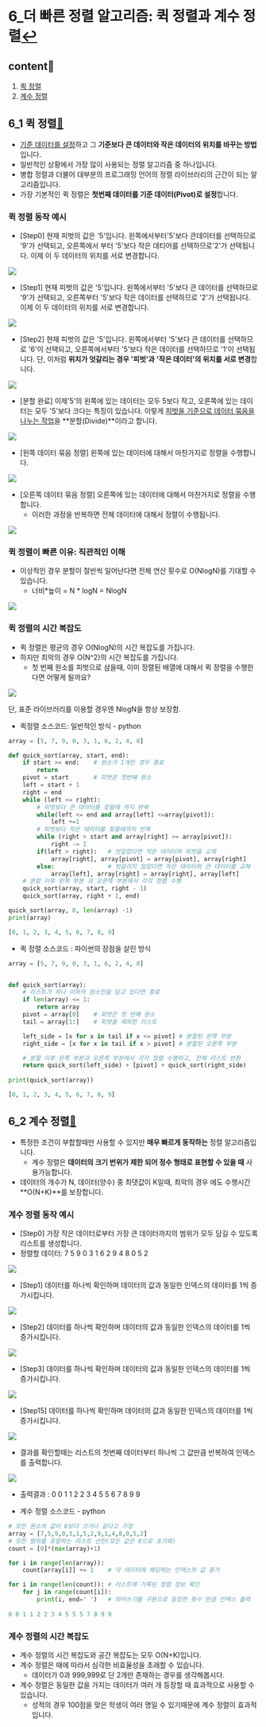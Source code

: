 # 6_더 빠른 정렬 알고리즘: 퀵 정렬과 계수 정렬[↩](../dongbinna_algorithm)

## content📑

1. [퀵 정렬](##6_1-퀵-정렬📑)
2. [계수 정렬](##6_2-계수-정렬📑)
## 6_1 퀵 정렬[📑](##content📑)

* <u>기준 데이터를 설정</u>하고 그 **기준보다 큰 데이터와 작은 데이터의 위치를 바꾸는 방법**입니다.
* 일반적인 상황에서 가장 많이 사용되는 정렬 알고리즘 중 하나입니다.
* 병합 정렬과 더불어 대부분의 프로그래밍 언어의 정렬 라이브러리의 근간이 되는 알고리즘입니다.
* 가장 기본적인 퀵 정렬은 **첫번째 데이터를 기준 데이터(Pivot)로 설정**합니다.

### 퀵 정렬 동작 예시

* [Step0] 현재 피벗의 값은 '5'입니다. 왼쪽에서부터'5'보다 큰데이터를 선택하므로 '9'가 선택되고, 오른쪽에서 부터 '5'보다 작은 데티어를 선택하므로'2'가 선택됩니다. 이제 이 두 데이터의 위치를 서로 변경합니다.

![](./image/6_1.png)

* [Step1] 현재 피벗의 값은 '5'입니다. 왼쪽에서부터 '5'보다 큰 데이터를 선택하므로 '9'가 선택되고, 오른쪽부터 '5'보다 작은 데이터를 선택하므로 '2'가 선택됩니다. 이제 이 두 데이터의 위치를 서로 변경합니다.

![](./image/6_2.png)

* [Step2] 현재 피벗의 값은 '5'입니다. 왼쪽에서부터 '5'보다 큰 데이터를 선택하므로 '6'이 선택되고, 오른쪽에서부터 '5'보다 작은 데이터를 선택하므로 '1'이 선택됩니다. 단, 이처럼 **위치가 엇갈리는 경우 '피벗'과 '작은 데이터'의 위치를 서로 변경**합니다.

![](./image/6_3.png)

* [분할 완료] 이제'5'의 왼쪽에 있는 데이터는 모두 5보다 작고, 오른쪽에 있는 데이터는 모두 '5'보다 크다는 특징이 있습니다. 이렇게 <u>피벗을 기준으로 데이터 묶음을 나누는 작업</u>을 **분할(Divide)**이라고 합니다.

![](./image/6_4.png)

* [왼쪽 데이터 묶음 정렬] 왼쪽에 있는 데이터에 대해서 마찬가지로 정렬을 수행합니다.

![](./image/6_5.png)

* [오른쪽 데이터 묶음 정렬] 오른쪽에 있는 데이터에 대해서 마찬가지로 정렬을 수행합니다.
  * 이러한 과정을 반복하면 전체 데이터에 대해서 정렬이 수행됩니다.

![](./image/6_6.png)

### 퀵 정렬이 빠른 이유: 직관적인 이해

* 이상적인 경우 분할이 절반씩 일어난다면 전체 연산 횟수로 O(NlogN)를 기대할 수 있습니다.
  * 너비*높이  = N * logN = NlogN

![](./image/6_7.png)

### 퀵 정렬의 시간 복잡도

* 퀵 정렬은 평균의 경우 O(NlogN)의 시간 복잡도를 가집니다.
* 하지만 최악의 경우 O(N^2)의 시간 복잡도를 가집니다.
  * 첫 번째 원소를 피벗으로 삼을때, 이미 정렬된 배열에 대해서 퀵 정렬을 수행한다면 어떻게 될까요?

![](./image/6_8.png)

단, 표준 라이브러리를 이용할 경우엔 NlogN을 항상 보장함.

* 퀵정렬 소스코드: 일반적인 방식 - python

```python
array = [5, 7, 9, 0, 3, 1, 6, 2, 4, 8]

def quick_sort(array, start, end):
    if start >= end:    # 원소가 1개인 경우 종료
        return
    pivot = start       # 피벗은 첫번째 원소
    left = start + 1
    right = end
    while (left <= right):
        # 피벗보다 큰 데이터를 찾을때 까지 반복
        while(left <= end and array[left] <=array[pivot]):
            left +=1
        # 피벗보다 작은 데이터를 찾을때까지 반복
        while (right > start and array[right] >= array[pivot]):
            right -= 1
        if(left > right):   # 엇갈렸다면 작은 데이터와 피벗을 교체
            array[right], array[pivot] = array[pivot], array[right]
        else:               # 엇갈리지 않았다면 작은 데이터와 큰 데이터를 교체
            array[left], array[right] = array[right], array[left]
    # 분할 이후 왼쪽 부분 과 오른쪽 부분에서 각각 정렬 수행
    quick_sort(array, start, right - 1)
    quick_sort(array, right + 1, end)

quick_sort(array, 0, len(array) -1)
print(array)

[0, 1, 2, 3, 4, 5, 6, 7, 8, 9]
```

* 퀵 정렬 소스코드 : 파이썬의 장점을 살린 방식

```python
array = [5, 7, 9, 0, 3, 1, 6, 2, 4, 8]


def quick_sort(array):
    # 리스트가 하나 이하의 원소만을 담고 있다면 종료
    if len(array) <= 1:
        return array
    pivot = array[0]    # 피벗은 첫 번째 원소
    tail = array[1:]    # 피벗을 제외한 리스트

    left_side = [x for x in tail if x <= pivot] # 분할된 왼쪽 부분
    right_side = [x for x in tail if x > pivot] # 분할된 오른쪽 부분

    # 분할 이후 왼쪽 부분과 오른쪽 부분에서 각각 정렬 수행하고, 전체 리스트 반환
    return quick_sort(left_side) + [pivot] + quick_sort(right_side)
    
print(quick_sort(array))

[0, 1, 2, 3, 4, 5, 6, 7, 8, 9]
```

## 6_2 계수 정렬[📑](##content📑)

* 특정한 조건이 부합할때만 사용할 수 있지만 **매우 빠르게 동작하는** 정렬 알고리즘입니다.
  * 계수 정렬은 **데이터의 크기 번위가 제한 되어 정수 형태로 표현할 수 있을 때** 사용가능합니다.
* 데이터의 개수가 N, 데이터(양수) 중 최댓값이 K일때, 최악의 경우 에도 수행시간 **O(N+K)**를 보장합니다.

### 계수 정렬 동작 예시

* [Step0] 가장 작은 데이터로부터 가장 큰 데이터까지의 범위가 모두 담길 수 있도록 리스트를 생성합니다.
* 정렬할 데이터: 7 5 9 0 3 1 6 2 9 4 8 0 5 2

![](./image/6_9.png)

* [Step1] 데이터를 하나씩 확인하며 데이터의 값과 동일한 인덱스의 데이터를 1씩 증가시킵니다.

![](./image/6_10.png)



* [Step2] 데이터를 하나씩 확인하며 데이터의 값과 동일한 인덱스의 데이터를 1씩 증가시킵니다.

![](./image/6_11.png)

* [Step3] 데이터를 하나씩 확인하며 데이터의 값과 동일한 인덱스의 데이터를 1씩 증가시킵니다.

![](./image/6_12.png)

* [Step15] 데이터를 하나씩 확인하며 데이터의 값과 동일한 인덱스의 데이터를 1씩 증가시킵니다.

![](./image/6_13.png)

* 결과를 확인할때는 리스트의 첫번째 데이터부터 하나씩 그 값만큼 반복하여 인덱스를 출력합니다.

![](./image/6_14.png)

* 출력결과 : 0 0 1 1 2 2 3 4 5 5 6 7 8 9 9

* 계수 정렬 소스코드 - python

```python
# 모든 원소의 값이 0보다 크거나 같다고 가정
array = [7,5,9,0,3,1,5,2,9,1,4,8,0,5,2]
# 모든 범위를 포함하는 리스트 선언(모든 값은 0으로 초기화)
count = [0]*(max(array)+1)

for i in range(len(array)):
    count[array[i]] += 1    # 각 데이터에 해당하는 인덱스의 값 증가

for i in range(len(count)): # 리스트에 기록된 정렬 정보 확인
    for j in range(count[i]):
        print(i, end=' ')   # 띄어쓰기를 구분으로 등장한 횟수 만큼 인덱스 출력
        
0 0 1 1 2 2 3 4 5 5 5 7 8 9 9
```

### 계수 정렬의 시간 복잡도

* 계수 정렬의 시간 복잡도와 공간 복잡도는 모두 O(N+K)입니다.
* 계수 정렬은 때에 따라서 심각한 비효율성을 초래할 수 있습니다.
  * 데이터가 0과 999,999로 단 2개만 존재하는 경우를 생각해봅시다.
* 계수 정렬은 동일한 값을 가지는 데이터가 여러 개 등장할 때 효과적으로 사용할 수 있습니다.
  * 성적의 경우 100점을 맞은 학생이 여러 명일 수 있기때문에 계수 정렬이 효과적입니다.
